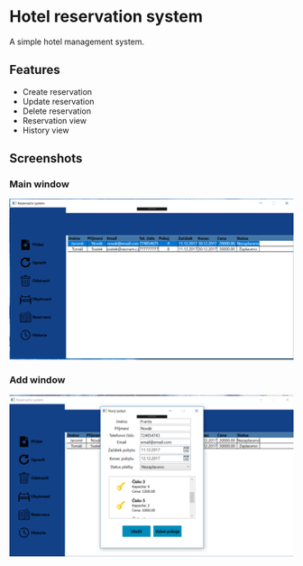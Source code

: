 # Hotel reservation system

A simple hotel management system.

## Features
* Create reservation
* Update reservation
* Delete reservation
* Reservation view
* History view



## Screenshots

### Main window
<img src="https://github.com/tomassvatek/Hotel-reservation-system/blob/master/Screenshots/Main.png" width="700">

### Add window
<img src="https://github.com/tomassvatek/Hotel-reservation-system/blob/master/Screenshots/AddGuest.png" width="700">
